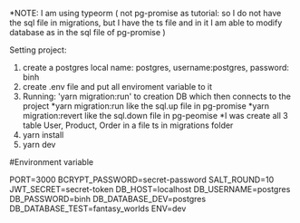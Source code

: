 *NOTE: I am using typeorm (
  not pg-promise as tutorial: so I do not have the sql file in migrations,
  but I have the ts file and in it I am able to modify database as in the sql file of pg-promise
)

Setting project:
1. create a postgres local
name: postgres, username:postgres, password: binh
2. create .env file and put all enviroment variable to it
3. Running: 'yarn migration:run' to creation DB which then connects to the project
*yarn migration:run     like the sql.up file in pg-promise
*yarn migration:revert  like the sql.down file in pg-peomise
*I was create all 3 table User, Product, Order in a file ts in migrations folder
3. yarn install
4. yarn dev

#Environment variable

PORT=3000
BCRYPT_PASSWORD=secret-password
SALT_ROUND=10
JWT_SECRET=secret-token
DB_HOST=localhost
DB_USERNAME=postgres
DB_PASSWORD=binh
DB_DATABASE_DEV=postgres
DB_DATABASE_TEST=fantasy_worlds
ENV=dev